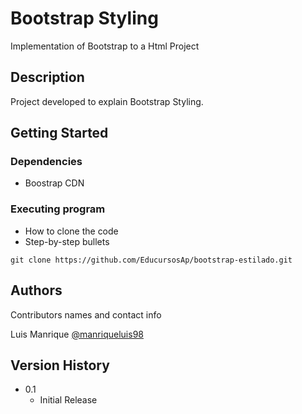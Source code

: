 # Bootstrap Styling

Implementation of Bootstrap to a Html Project

## Description

Project developed to explain Bootstrap Styling.

## Getting Started

### Dependencies

* Boostrap CDN

### Executing program

* How to clone the code
* Step-by-step bullets
```
git clone https://github.com/EducursosAp/bootstrap-estilado.git
```

## Authors

Contributors names and contact info

Luis Manrique
[@manriqueluis98](https://www.linkedin.com/in/luis-manrique-julca-1a0a02175)

## Version History

* 0.1
    * Initial Release
